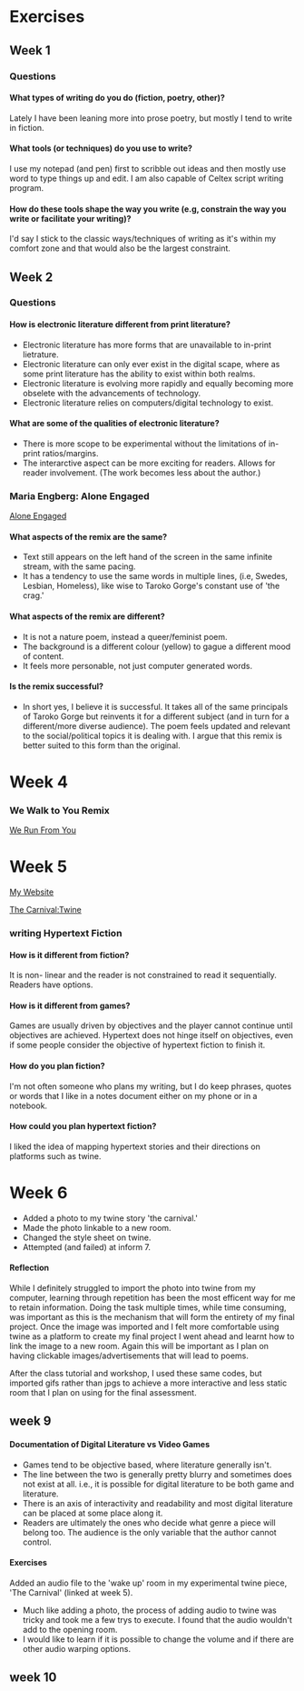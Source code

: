 # Exercises

## Week 1


### Questions

#### What types of writing do you do (fiction, poetry, other)?

Lately I have been leaning more into prose poetry, but mostly I tend to write in fiction. 


#### What tools (or techniques) do you use to write?

I use my notepad (and pen) first to scribble out ideas and then mostly use word to type things up and edit. I am also capable of Celtex script writing program.


#### How do these tools shape the way you write (e.g, constrain the way you write or facilitate your writing)?

I'd say I stick to the classic ways/techniques of writing as it's within my comfort zone and that would also be the largest constraint. 


## Week 2



### Questions 

#### How is electronic literature different from print literature?

- Electronic literature has more forms that are unavailable to in-print lietrature. 
- Electronic literature can only ever exist in the digital scape, where as some print literature has the ability to exist within both realms. 
- Electronic literature is evolving more rapidly and equally becoming more obselete with the advancements of technology. 
- Electronic literature relies on computers/digital technology to exist. 

#### What are some of the qualities of electronic literature?

- There is more scope to be experimental without the limitations of in-print ratios/margins. 
- The interarctive aspect can be more exciting for readers. Allows for reader involvement. (The work becomes less about the author.) 

### Maria Engberg: Alone Engaged

[Alone Engaged](https://nickm.com/taroko_gorge/alone_engaged/)

#### What aspects of the remix are the same?

- Text still appears on the left hand of the screen in the same infinite stream, with the same pacing.
- It has a tendency to use the same words in multiple lines, (i.e, Swedes, Lesbian, Homeless), like wise to Taroko Gorge's constant use of 'the crag.'

#### What aspects of the remix are different?

- It is not a nature poem, instead a queer/feminist poem. 
- The background is a different colour (yellow) to gague a different mood of content. 
- It feels more personable, not just computer generated words. 

#### Is the remix successful?

- In short yes, I believe it is successful. It takes all of the same principals of Taroko Gorge but reinvents it for a different subject (and in turn for a different/more diverse audience). The poem feels updated and relevant to the social/political topics it is dealing with. I argue that this remix is better suited to this form than the original. 

# Week 4

### We Walk to You Remix

[We Run From You](https://shell-mulberry-lingonberry.glitch.me)

# Week 5
[My Website](https://lhobday.github.io/)

[The Carnival:Twine](https://warm-platypus-e033b9.netlify.app)

### writing Hypertext Fiction

#### How is it different from fiction?

It is non- linear and the reader is not constrained to read it sequentially. Readers have options. 

#### How is it different from games?

Games are usually driven by objectives and the player cannot continue until objectives are achieved. Hypertext does not hinge itself on objectives, even if some people consider the objective of hypertext fiction to finish it. 

#### How do you plan fiction?

I'm not often someone who plans my writing, but I do keep phrases, quotes or words that I like in a notes document either on my phone or in a notebook. 

#### How could you plan hypertext fiction?

I liked the idea of mapping hypertext stories and their directions on platforms such as twine. 

# Week 6

- Added a photo to my twine story 'the carnival.'
- Made the photo linkable to a new room. 
- Changed the style sheet on twine. 
- Attempted (and failed) at inform 7. 

#### Reflection 

While I definitely struggled to import the photo into twine from my computer, learning through repetition has been the most efficent way for me to retain information. Doing the task multiple times, while time consuming, was important as this is the mechanism that will form the entirety of my final project. Once the image was imported and I felt more comfortable using twine as a platform to create my final project I went ahead and learnt how to link the image to a new room. Again this will be important as I plan on having clickable images/advertisements that will lead to poems. 

After the class tutorial and workshop, I used these same codes, but imported gifs rather than jpgs to achieve a more interactive and less static room that I plan on using for the final assessment. 

## week 9

#### Documentation of Digital Literature vs Video Games

- Games tend to be objective based, where literature generally isn't. 
- The line between the two is generally pretty blurry and sometimes does not exist at all. i.e., it is possible for digital literature to be both game and literature. 
- There is an axis of interactivity and readability and most digital literature can be placed at some place along it. 
- Readers are ultimately the ones who decide what genre a piece will belong too. The audience is the only variable that the author cannot control. 

#### Exercises 

Added an audio file to the 'wake up' room in my experimental twine piece, 'The Carnival' (linked at week 5). 
- Much like adding a photo, the process of adding audio to twine was tricky and took me a few trys to execute. I found that the audio wouldn't add to the opening room. 
- I would like to learn if it is possible to change the volume and if there are other audio warping options. 

## week 10 
